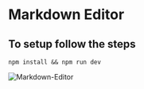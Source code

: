 # Markdown Editor

## To setup follow the steps

`npm install && npm run dev`

![Markdown-Editor](https://asset.cloudinary.com/dtktu7rso/faa8a6d2bd73f952edd312705325efe7)